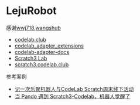 # LejuRobot
感谢[wwj718](https://github.com/wwj718),[wangshub](https://github.com/wangshub)  
+ [codelab.club](http://www.codelab.club/)
+ [codelab_adapter_extensions](https://github.com/Scratch3Lab/codelab_adapter_extensions)
+ [codelab-adapter-docs](https://codelab-adapter-docs.codelab.club/)
+ [Scratch3 Lab](https://blog.just4fun.site/Scratch3-Lab.html)
+ [scratch3.codelab.club](https://scratch3.codelab.club/)

参考案例
+ [记一次乐聚机器人与CodeLab Scratch周末线下活动](https://mp.weixin.qq.com/s/GsT1XCWHDm0xt6wqTHaGpA)
+ [当 Pando 遇到 Scratch3-Codelab，机器人觉醒了](https://juejin.im/post/5cb72e6f6fb9a068664c1d05)
